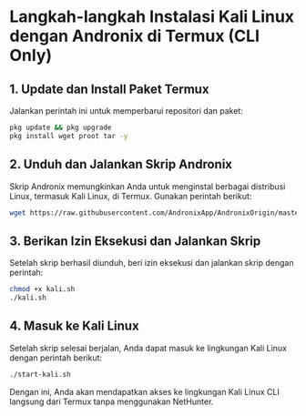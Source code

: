 # Langkah-langkah Instalasi Kali Linux dengan Andronix di Termux (CLI Only)

## 1. Update dan Install Paket Termux
Jalankan perintah ini untuk memperbarui repositori dan paket:

```bash
pkg update && pkg upgrade
pkg install wget proot tar -y
```

## 2. Unduh dan Jalankan Skrip Andronix
Skrip Andronix memungkinkan Anda untuk menginstal berbagai distribusi Linux, termasuk Kali Linux, di Termux. Gunakan perintah berikut:

```bash
wget https://raw.githubusercontent.com/AndronixApp/AndronixOrigin/master/Installer/Kali/kali.sh
```

## 3. Berikan Izin Eksekusi dan Jalankan Skrip
Setelah skrip berhasil diunduh, beri izin eksekusi dan jalankan skrip dengan perintah:

```bash
chmod +x kali.sh
./kali.sh
```

## 4. Masuk ke Kali Linux
Setelah skrip selesai berjalan, Anda dapat masuk ke lingkungan Kali Linux dengan perintah berikut:

```bash
./start-kali.sh
```

Dengan ini, Anda akan mendapatkan akses ke lingkungan Kali Linux CLI langsung dari Termux tanpa menggunakan NetHunter.

